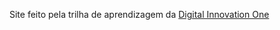 Site feito pela trilha de aprendizagem da <a target=_blank href="https://digitalinnovation.one/">Digital Innovation One </a>